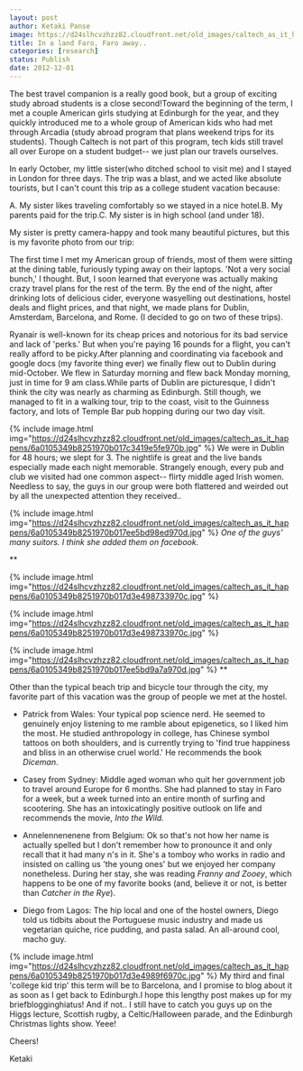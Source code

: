 ```yaml
---
layout: post
author: Ketaki Panse
image: https://d24slhcvzhzz82.cloudfront.net/old_images/caltech_as_it_happens/6a0105349b8251970b017d3e48d203970c.jpg
title: In a land Faro, Faro away.. 
categories: [research]
status: Publish
date: 2012-12-01
---
```



The best travel companion is a really good book, but a group of exciting study abroad students is a close second!Toward the beginning of the term, I met a couple American girls studying at Edinburgh for the year, and they quickly introduced me to a whole group of American kids who had met through Arcadia (study abroad program that plans weekend trips for its students). Though Caltech is not part of this program, tech kids still travel all over Europe on a student budget-- we just plan our travels ourselves.

In early October, my little sister(who ditched school to visit me) and I stayed in London for three days. The trip was a blast, and we acted like absolute tourists, but I can't count this trip as a college student vacation because:

A. My sister likes traveling comfortably so we stayed in a nice hotel.B. My parents paid for the trip.C. My sister is in high school (and under 18).

My sister is pretty camera-happy and took many beautiful pictures, but this is my favorite photo from our trip:

The first time I met my American group of friends, most of them were sitting at the dining table, furiously typing away on their laptops. 'Not a very social bunch,' I thought. But, I soon learned that everyone was actually making crazy travel plans for the rest of the term. By the end of the night, after drinking lots of delicious cider, everyone wasyelling out destinations, hostel deals and flight prices, and that night, we made plans for Dublin, Amsterdam, Barcelona, and Rome. (I decided to go on two of these trips).

Ryanair is well-known for its cheap prices and notorious for its bad service and lack of 'perks.' But when you're paying 16 pounds for a flight, you can't really afford to be picky.After planning and coordinating via facebook and google docs (my favorite thing ever) we finally flew out to Dublin during mid-October. We flew in Saturday morning and flew back Monday morning, just in time for 9 am class.While parts of Dublin are picturesque, I didn't think the city was nearly as charming as Edinburgh. Still though, we managed to fit in a walking tour, trip to the coast, visit to the Guinness factory, and lots of Temple Bar pub hopping during our two day visit.


{% include image.html img="https://d24slhcvzhzz82.cloudfront.net/old_images/caltech_as_it_happens/6a0105349b8251970b017c3419e5fe970b.jpg" %}
We were in Dublin for 48 hours; we slept for 3. The nightlife is great and the live bands especially made each night memorable. Strangely enough, every pub and club we visited had one common aspect-- flirty middle aged Irish women. Needless to say, the guys in our group were both flattered and weirded out by all the unexpected attention they received..


{% include image.html img="https://d24slhcvzhzz82.cloudfront.net/old_images/caltech_as_it_happens/6a0105349b8251970b017ee5bd98ed970d.jpg" %}
*One of the guys' many suitors. I think she added them on facebook.*

**


{% include image.html img="https://d24slhcvzhzz82.cloudfront.net/old_images/caltech_as_it_happens/6a0105349b8251970b017d3e498733970c.jpg" %}


{% include image.html img="https://d24slhcvzhzz82.cloudfront.net/old_images/caltech_as_it_happens/6a0105349b8251970b017d3e498733970c.jpg" %}

{% include image.html img="https://d24slhcvzhzz82.cloudfront.net/old_images/caltech_as_it_happens/6a0105349b8251970b017ee5bd9a7a970d.jpg" %}
**

Other than the typical beach trip and bicycle tour through the city, my favorite part of this vacation was the group of people we met at the hostel.

- Patrick from Wales: Your typical pop science nerd. He seemed to genuinely enjoy listening to me ramble about epigenetics, so I liked him the most. He studied anthropology in college, has Chinese symbol tattoos on both shoulders, and is currently trying to 'find true happiness and bliss in an otherwise cruel world.' He recommends the book *Diceman*.

- Casey from Sydney: Middle aged woman who quit her government job to travel around Europe for 6 months. She had planned to stay in Faro for a week, but a week turned into an entire month of surfing and scootering. She has an intoxicatingly positive outlook on life and recommends the movie, *Into the Wild.*
- Annelennenenene from Belgium: Ok so that's not how her name is actually spelled but I don't remember how to pronounce it and only recall that it had many n's in it. She's a tomboy who works in radio and insisted on calling us 'the young ones' but we enjoyed her company nonetheless. During her stay, she was reading *Franny and Zooey*, which happens to be one of my favorite books (and, believe it or not, is better than *Catcher in the Rye*).

- Diego from Lagos: The hip local and one of the hostel owners, Diego told us tidbits about the Portuguese music industry and made us vegetarian quiche, rice pudding, and pasta salad. An all-around cool, macho guy.


{% include image.html img="https://d24slhcvzhzz82.cloudfront.net/old_images/caltech_as_it_happens/6a0105349b8251970b017d3e4989f6970c.jpg" %}
My third and final 'college kid trip' this term will be to Barcelona, and I promise to blog about it as soon as I get back to Edinburgh.I hope this lengthy post makes up for my briefblogginghiatus! And if not.. I still have to catch you guys up on the Higgs lecture, Scottish rugby, a Celtic/Halloween parade, and the Edinburgh Christmas lights show. Yeee!

Cheers!

Ketaki

